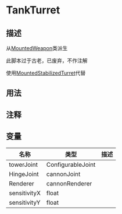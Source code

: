 # TankTurret

## 描述
从[MountedWeapon](./Weapon/MountedWeapon.md)类派生

此脚本过于古老，已废弃，不作注解

使用[MountedStabilizedTurret](./MountedStabilizedTurret.md)代替

## 用法

## 注释

## 变量
| 名称 | 类型 | 描述 |
| ----------- | ----------- | ----------- |
| towerJoint | ConfigurableJoint |  |
| HingeJoint | cannonJoint |  |
| Renderer | cannonRenderer |  |
| sensitivityX | float |  |
| sensitivityY | float |  |
